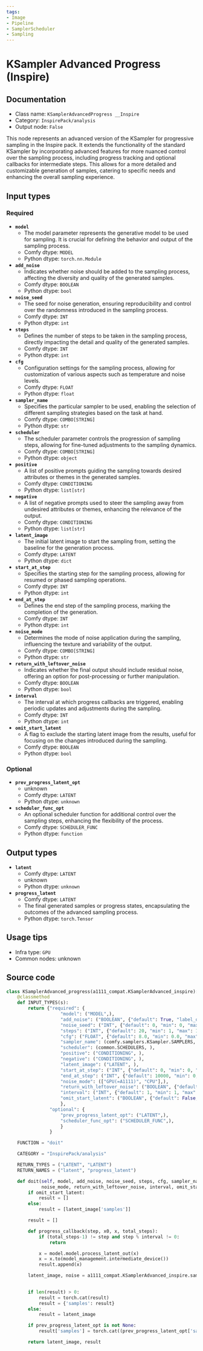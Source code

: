 ```yaml
---
tags:
- Image
- Pipeline
- SamplerScheduler
- Sampling
---
```


# KSampler Advanced Progress (Inspire)
## Documentation
- Class name: `KSamplerAdvancedProgress __Inspire`
- Category: `InspirePack/analysis`
- Output node: `False`

This node represents an advanced version of the KSampler for progressive sampling in the Inspire pack. It extends the functionality of the standard KSampler by incorporating advanced features for more nuanced control over the sampling process, including progress tracking and optional callbacks for intermediate steps. This allows for a more detailed and customizable generation of samples, catering to specific needs and enhancing the overall sampling experience.
## Input types
### Required
- **`model`**
    - The model parameter represents the generative model to be used for sampling. It is crucial for defining the behavior and output of the sampling process.
    - Comfy dtype: `MODEL`
    - Python dtype: `torch.nn.Module`
- **`add_noise`**
    - Indicates whether noise should be added to the sampling process, affecting the diversity and quality of the generated samples.
    - Comfy dtype: `BOOLEAN`
    - Python dtype: `bool`
- **`noise_seed`**
    - The seed for noise generation, ensuring reproducibility and control over the randomness introduced in the sampling process.
    - Comfy dtype: `INT`
    - Python dtype: `int`
- **`steps`**
    - Defines the number of steps to be taken in the sampling process, directly impacting the detail and quality of the generated samples.
    - Comfy dtype: `INT`
    - Python dtype: `int`
- **`cfg`**
    - Configuration settings for the sampling process, allowing for customization of various aspects such as temperature and noise levels.
    - Comfy dtype: `FLOAT`
    - Python dtype: `float`
- **`sampler_name`**
    - Specifies the particular sampler to be used, enabling the selection of different sampling strategies based on the task at hand.
    - Comfy dtype: `COMBO[STRING]`
    - Python dtype: `str`
- **`scheduler`**
    - The scheduler parameter controls the progression of sampling steps, allowing for fine-tuned adjustments to the sampling dynamics.
    - Comfy dtype: `COMBO[STRING]`
    - Python dtype: `object`
- **`positive`**
    - A list of positive prompts guiding the sampling towards desired attributes or themes in the generated samples.
    - Comfy dtype: `CONDITIONING`
    - Python dtype: `list[str]`
- **`negative`**
    - A list of negative prompts used to steer the sampling away from undesired attributes or themes, enhancing the relevance of the output.
    - Comfy dtype: `CONDITIONING`
    - Python dtype: `list[str]`
- **`latent_image`**
    - The initial latent image to start the sampling from, setting the baseline for the generation process.
    - Comfy dtype: `LATENT`
    - Python dtype: `dict`
- **`start_at_step`**
    - Specifies the starting step for the sampling process, allowing for resumed or phased sampling operations.
    - Comfy dtype: `INT`
    - Python dtype: `int`
- **`end_at_step`**
    - Defines the end step of the sampling process, marking the completion of the generation.
    - Comfy dtype: `INT`
    - Python dtype: `int`
- **`noise_mode`**
    - Determines the mode of noise application during the sampling, influencing the texture and variability of the output.
    - Comfy dtype: `COMBO[STRING]`
    - Python dtype: `str`
- **`return_with_leftover_noise`**
    - Indicates whether the final output should include residual noise, offering an option for post-processing or further manipulation.
    - Comfy dtype: `BOOLEAN`
    - Python dtype: `bool`
- **`interval`**
    - The interval at which progress callbacks are triggered, enabling periodic updates and adjustments during the sampling.
    - Comfy dtype: `INT`
    - Python dtype: `int`
- **`omit_start_latent`**
    - A flag to exclude the starting latent image from the results, useful for focusing on the changes introduced during the sampling.
    - Comfy dtype: `BOOLEAN`
    - Python dtype: `bool`
### Optional
- **`prev_progress_latent_opt`**
    - unknown
    - Comfy dtype: `LATENT`
    - Python dtype: `unknown`
- **`scheduler_func_opt`**
    - An optional scheduler function for additional control over the sampling steps, enhancing the flexibility of the process.
    - Comfy dtype: `SCHEDULER_FUNC`
    - Python dtype: `function`
## Output types
- **`latent`**
    - Comfy dtype: `LATENT`
    - unknown
    - Python dtype: `unknown`
- **`progress_latent`**
    - Comfy dtype: `LATENT`
    - The final generated samples or progress states, encapsulating the outcomes of the advanced sampling process.
    - Python dtype: `torch.Tensor`
## Usage tips
- Infra type: `GPU`
- Common nodes: unknown


## Source code
```python
class KSamplerAdvanced_progress(a1111_compat.KSamplerAdvanced_inspire):
    @classmethod
    def INPUT_TYPES(s):
        return {"required": {
                    "model": ("MODEL",),
                    "add_noise": ("BOOLEAN", {"default": True, "label_on": "enable", "label_off": "disable"}),
                    "noise_seed": ("INT", {"default": 0, "min": 0, "max": 0xffffffffffffffff}),
                    "steps": ("INT", {"default": 20, "min": 1, "max": 10000}),
                    "cfg": ("FLOAT", {"default": 8.0, "min": 0.0, "max": 100.0, "step":0.5, "round": 0.01}),
                    "sampler_name": (comfy.samplers.KSampler.SAMPLERS, ),
                    "scheduler": (common.SCHEDULERS, ),
                    "positive": ("CONDITIONING", ),
                    "negative": ("CONDITIONING", ),
                    "latent_image": ("LATENT", ),
                    "start_at_step": ("INT", {"default": 0, "min": 0, "max": 10000}),
                    "end_at_step": ("INT", {"default": 10000, "min": 0, "max": 10000}),
                    "noise_mode": (["GPU(=A1111)", "CPU"],),
                    "return_with_leftover_noise": ("BOOLEAN", {"default": False, "label_on": "enable", "label_off": "disable"}),
                    "interval": ("INT", {"default": 1, "min": 1, "max": 10000}),
                    "omit_start_latent": ("BOOLEAN", {"default": False, "label_on": "True", "label_off": "False"}),
                    },
                "optional": {
                    "prev_progress_latent_opt": ("LATENT",),
                    "scheduler_func_opt": ("SCHEDULER_FUNC",),
                    }
                }

    FUNCTION = "doit"

    CATEGORY = "InspirePack/analysis"

    RETURN_TYPES = ("LATENT", "LATENT")
    RETURN_NAMES = ("latent", "progress_latent")

    def doit(self, model, add_noise, noise_seed, steps, cfg, sampler_name, scheduler, positive, negative, latent_image, start_at_step, end_at_step,
             noise_mode, return_with_leftover_noise, interval, omit_start_latent, prev_progress_latent_opt=None, scheduler_func_opt=None):
        if omit_start_latent:
            result = []
        else:
            result = [latent_image['samples']]

        result = []

        def progress_callback(step, x0, x, total_steps):
            if (total_steps-1) != step and step % interval != 0:
                return

            x = model.model.process_latent_out(x)
            x = x.to(model_management.intermediate_device())
            result.append(x)

        latent_image, noise = a1111_compat.KSamplerAdvanced_inspire.sample(model, add_noise, noise_seed, steps, cfg, sampler_name, scheduler, positive, negative, latent_image, start_at_step, end_at_step,
                                                                           noise_mode, False, callback=progress_callback, scheduler_func_opt=scheduler_func_opt)

        if len(result) > 0:
            result = torch.cat(result)
            result = {'samples': result}
        else:
            result = latent_image

        if prev_progress_latent_opt is not None:
            result['samples'] = torch.cat((prev_progress_latent_opt['samples'], result['samples']), dim=0)

        return latent_image, result

```
